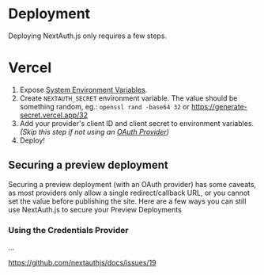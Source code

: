 # Deployment

Deploying NextAuth.js only requires a few steps.

# Vercel

1. Expose [System Environment Variables](https://vercel.com/docs/concepts/projects/environment-variables#system-environment-variables).
2. Create `NEXTAUTH_SECRET` environment variable. The value should be something random, eg.: `openssl rand -base64 32` or https://generate-secret.vercel.app/32
3. Add your provider's client ID and client secret to environment variables. *(Skip this step if not using an [OAuth Provider](/configuration/providers/oauth))*
4. Deploy!

## Securing a preview deployment

Securing a preview deployment (with an OAuth provider) has some caveats, as most providers only allow a single redirect/callback URL, or you cannot set the value before publishing the site. Here are a few ways you can still use NextAuth.js to secure your Preview Deployments

### Using the Credentials Provider

...

https://github.com/nextauthjs/docs/issues/19